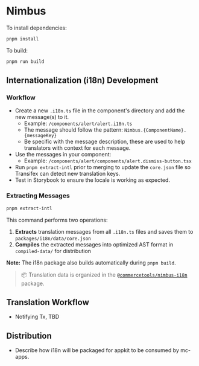 # Nimbus

To install dependencies:

```bash
pnpm install
```

To build:

```bash
pnpm run build
```

## Internationalization (i18n) Development

### Workflow

- Create a new `.i18n.ts` file in the component's directory and add the new
  message(s) to it.
  - Example: `/components/alert/alert.i18n.ts`
  - The message should follow the pattern: `Nimbus.{ComponentName}.{messageKey}`
  - Be specific with the message description, these are used to help translators
    with context for each message.
- Use the messages in your component:
  - Example: `/components/alert/components/alert.dismiss-button.tsx`
- Run `pnpm extract-intl` prior to merging to update the `core.json` file so
  Transifex can detect new translation keys.
- Test in Storybook to ensure the locale is working as expected.

### Extracting Messages

```bash
pnpm extract-intl
```

This command performs two operations:

1. **Extracts** translation messages from all `.i18n.ts` files and saves them to
   `packages/i18n/data/core.json`
2. **Compiles** the extracted messages into optimized AST format in
   `compiled-data/` for distribution

**Note:** The i18n package also builds automatically during `pnpm build`.

> 📦 Translation data is organized in the
> [`@commercetools/nimbus-i18n`](../i18n/README.md) package.

## Translation Workflow

- Notifying Tx, TBD

## Distribution

- Describe how i18n will be packaged for appkit to be consumed by mc-apps.
